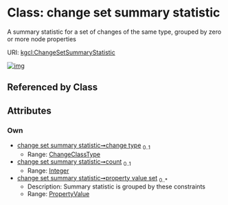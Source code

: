 
# Class: change set summary statistic


A summary statistic for a set of changes of the same type, grouped by zero or more node properties

URI: [kgcl:ChangeSetSummaryStatistic](http://w3id.org/kgcl/ChangeSetSummaryStatistic)


[![img](https://yuml.me/diagram/nofunky;dir:TB/class/[PropertyValue],[PropertyValue]<property%20value%20set%200..*-++[ChangeSetSummaryStatistic&#124;change_type:change_class_type%20%3F;count:integer%20%3F])](https://yuml.me/diagram/nofunky;dir:TB/class/[PropertyValue],[PropertyValue]<property%20value%20set%200..*-++[ChangeSetSummaryStatistic&#124;change_type:change_class_type%20%3F;count:integer%20%3F])

## Referenced by Class


## Attributes


### Own

 * [change set summary statistic➞change type](change_set_summary_statistic_change_type.md)  <sub>0..1</sub>
     * Range: [ChangeClassType](types/ChangeClassType.md)
 * [change set summary statistic➞count](change_set_summary_statistic_count.md)  <sub>0..1</sub>
     * Range: [Integer](types/Integer.md)
 * [change set summary statistic➞property value set](change_set_summary_statistic_property_value_set.md)  <sub>0..\*</sub>
     * Description: Summary statistic is grouped by these constraints
     * Range: [PropertyValue](PropertyValue.md)
